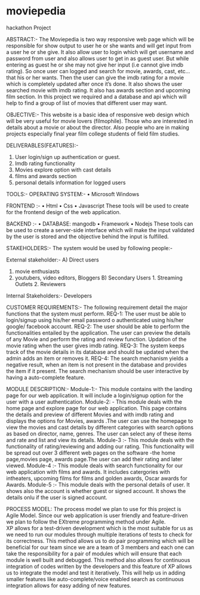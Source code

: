 # moviepedia
hackathon Project

ABSTRACT:-
The Moviepedia is two way responsive web page which will be responsible for show output to user he or she wants and will get input from a user he or she give. It also allow user to login which will get username and password from user and also allows user to get in as guest user.  But while entering as guest he or she may not give her input (i.e cannot give imdb rating). So once user can logged and search for movie, awards, cast, etc...  that his or her wants. Then the user can give the imdb rating for a movie which is completely updated after once it’s done. It also shows the user searched movie with imdb rating. It also has awards section and upcoming film section. In this project we required and a database and api which will help to find a group of list of movies that different user may want.

OBJECTIVE:-
This website is a basic idea of responsive web design which will be very useful for movie lovers (filmophile).  Those who are interested in details about a movie or about the director.  Also people who are in making projects especially final year film college students of field film studies.  

DELIVERABLES(FEATURES):-
1. User login/sign up authentication or guest.
2. Imdb rating functionality
3. Movies explore option with cast details
4. films and awards section 
5. personal details information for logged users

TOOLS:-
 OPERATING SYSTEM:-
 • Microsoft Windows 

FRONTEND :-
• Html 
• Css 
• Javascript
 These tools will be used to create for the frontend design of the web application.

BACKEND :-
• DATABASE: mangodb
• Framework
• Nodejs
These tools can be used to create a server-side interface which will make the input validated by the user is stored and the objective behind the input is fulfilled.

STAKEHOLDERS:-
The system would be used by following people:-

External stakeholder:-
A)	Direct users
1. movie enthusiasts
2. youtubers, video editors, Bloggers
	B)   Secondary Users
		1. Streaming Outlets
		2. Reviewers

Internal Stakeholders:-
	Developers

CUSTOMER REQUIREMENTS:-
The following requirement detail the major functions that the system must perform.
REQ-1: The user must be able to login/signup using his/her email password o authenticated using his/her google/ facebook account.
REQ-2: The user should be able to perform the functionalities entailed by the application.  The user can preview the details of any Movie and perform the rating and review function.  Updation of the movie rating when the user gives imdb rating.
REQ-3: The system keeps track of the movie details in its database and should be updated when the admin adds an item or removes it.
REQ-4: The search mechanism yields a negative result, when an item is not present in the database and provides the item if it present.  The search mechanism should be user interactive by having a auto-complete feature.

MODULE DESCRIPTION:-
Module-1:-
This module contains with the landing page for our web application.  It will include a login/signup option for the user with a user authentication.
Module-2: -
This module deals with the home page and explore page for our web application. This page contains the details and preview of different Movies and with imdb rating and displays the options for Movies, awards .The user can use the homepage to view the movies and cast details by different categories with search options as based on director, name, genres. The user can select any of these items and rate and list and view its details. 
Module-3 :-
This module deals with the functionality of rating/reviewing and adding our rating.  This functionality will be spread out over 3 different web pages on the software -the home page,movies page, awards page.The user can add their rating and later viewed. 
Module-4 :-
This module deals with search functionality for our web application with films and awards. It includes catergories with intheaters, upcoming films for films and golden awards, Oscar awards for Awards. 
Module-5 :-
This module deals with the personal details of user.  It shows also the account is whether guest or signed account.  It shows the details onlu if the user is signed account.

PROCESS MODEL: 
The process model we plan to use for this project is Agile Model. Since our web application is user friendly and feature-driven we plan to follow the EXtreme programming method under Agile.  
XP allows for a test-driven development which is the most suitable for us as we need to run our modules through multiple iterations of tests to check for its correctness. 
This method allows us to do pair programming which will be beneficial for our team since we are a team of 3 members and each one can take the responsibility for a pair of modules which will ensure that each module is well built and debugged. 
This method also allows for continuous integration of codes written by the developers and this feature of XP allows us to integrate the model and test it iteratively.  This will help us in adding smaller features like auto-complete/voice enabled search as continuous integration allows for easy adding of new features.
